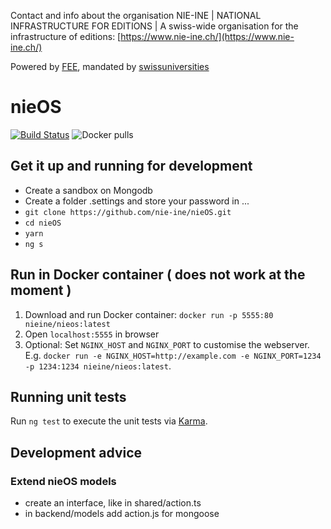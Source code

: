 Contact and info about the organisation NIE-INE | NATIONAL INFRASTRUCTURE FOR EDITIONS | A swiss-wide organisation for the infrastructure of editions: [https://www.nie-ine.ch/](https://www.nie-ine.ch/)

Powered by [FEE](http://www.fee.unibas.ch/), mandated by [swissuniversities](https://www.swissuniversities.ch/)

# nieOS

[![Build Status](https://travis-ci.org/nie-ine/nieOS.svg?branch=devel)](https://travis-ci.org/nie-ine/nieOS)
![Docker pulls](https://img.shields.io/docker/pulls/nieine/nieos.svg)

## Get it up and running for development

 - Create a sandbox on Mongodb
 - Create a folder .settings and store your password in ...
 - ``git clone https://github.com/nie-ine/nieOS.git``
 - ``cd nieOS``
 - ``yarn``
 - ``ng s``
 

## Run in Docker container ( does not work at the moment )

1. Download and run Docker container: `docker run -p 5555:80 nieine/nieos:latest`
2. Open `localhost:5555` in browser
3. Optional: Set `NGINX_HOST` and `NGINX_PORT` to customise the webserver. E.g. `docker run -e NGINX_HOST=http://example.com -e NGINX_PORT=1234 -p 1234:1234 nieine/nieos:latest`.

## Running unit tests

Run `ng test` to execute the unit tests via [Karma](https://karma-runner.github.io).


## Development advice
### Extend nieOS models
 - create an interface, like in shared/action.ts
 - in backend/models add action.js for mongoose
